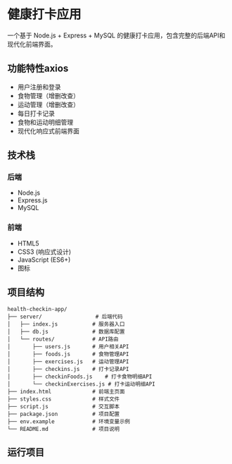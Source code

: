 # 健康打卡应用

一个基于 Node.js + Express + MySQL 的健康打卡应用，包含完整的后端API和现代化前端界面。

## 功能特性axios

- 用户注册和登录
- 食物管理（增删改查）
- 运动管理（增删改查）
- 每日打卡记录
- 食物和运动明细管理
- 现代化响应式前端界面

## 技术栈

### 后端
- Node.js
- Express.js
- MySQL

### 前端
- HTML5
- CSS3 (响应式设计)
- JavaScript (ES6+)
-  图标

## 项目结构

```
health-checkin-app/
├── server/                 # 后端代码
│   ├── index.js           # 服务器入口
│   ├── db.js              # 数据库配置
│   └── routes/            # API路由
│       ├── users.js       # 用户相关API
│       ├── foods.js       # 食物管理API
│       ├── exercises.js   # 运动管理API
│       ├── checkins.js    # 打卡记录API
│       ├── checkinFoods.js    # 打卡食物明细API
│       └── checkinExercises.js # 打卡运动明细API
├── index.html             # 前端主页面
├── styles.css             # 样式文件
├── script.js              # 交互脚本
├── package.json           # 项目配置
├── env.example            # 环境变量示例
└── README.md              # 项目说明
```
## 运行项目